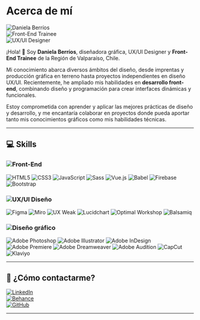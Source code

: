 # Acerca de mí

![Daniela Berríos](https://img.shields.io/badge/-Daniela%20Berríos-000000?style=for-the-badge)  
![Front-End Trainee](https://img.shields.io/badge/-Front--End%20Trainee-4CAF50?style=for-the-badge)  
![UX/UI Designer](https://img.shields.io/badge/-UX%2FUI%20Designer-FFC107?style=for-the-badge)

¡Hola! 👋 Soy **Daniela Berríos**, diseñadora gráfica, UX/UI Designer y **Front-End Trainee** de la Región de Valparaíso, Chile.  

Mi conocimiento abarca diversos ámbitos del diseño, desde imprentas y producción gráfica en terreno hasta proyectos independientes en diseño UX/UI. Recientemente, he ampliado mis habilidades en **desarrollo front-end**, combinando diseño y programación para crear interfaces dinámicas y funcionales.

Estoy comprometida con aprender y aplicar las mejores prácticas de diseño y desarrollo, y me encantaría colaborar en proyectos donde pueda aportar tanto mis conocimientos gráficos como mis habilidades técnicas.

---

## 💻 **Skills**  

### ![Front-End](https://img.shields.io/badge/-Front--End-4CAF50?style=for-the-badge)  
![HTML5](https://img.shields.io/badge/-HTML5-E34F26?style=flat-square&logo=html5&logoColor=white)
![CSS3](https://img.shields.io/badge/-CSS3-1572B6?style=flat-square&logo=css3&logoColor=white)
![JavaScript](https://img.shields.io/badge/-JavaScript-F7DF1E?style=flat-square&logo=javascript&logoColor=black)
![Sass](https://img.shields.io/badge/-Sass-CC6699?style=flat-square&logo=sass&logoColor=white)
![Vue.js](https://img.shields.io/badge/-Vue.js-4FC08D?style=flat-square&logo=vue.js&logoColor=white)
![Babel](https://img.shields.io/badge/-Babel-F9DC3E?style=flat-square&logo=babel&logoColor=black)
![Firebase](https://img.shields.io/badge/-Firebase-FFCA28?style=flat-square&logo=firebase&logoColor=black)
![Bootstrap](https://img.shields.io/badge/-Bootstrap-563D7C?style=flat-square&logo=bootstrap&logoColor=white)

### ![UX/UI Diseño](https://img.shields.io/badge/-UX%2FUI%20Diseño-FFC107?style=for-the-badge)  
![Figma](https://img.shields.io/badge/-Figma-F24E1E?style=flat-square&logo=figma&logoColor=white)
![Miro](https://img.shields.io/badge/-Miro-FFD02A?style=flat-square&logo=miro&logoColor=black)
![UX Weak](https://img.shields.io/badge/-UX%20Weak-000000?style=flat-square&logo=notion&logoColor=white)
![Lucidchart](https://img.shields.io/badge/-Lucidchart-FEAA2D?style=flat-square&logo=lucidchart&logoColor=white)
![Optimal Workshop](https://img.shields.io/badge/-Optimal%20Workshop-5C005C?style=flat-square&logo=notion&logoColor=white)
![Balsamiq](https://img.shields.io/badge/-Balsamiq-800080?style=flat-square&logo=balsamiq&logoColor=white)

### ![Diseño gráfico](https://img.shields.io/badge/-Diseño%20gráfico-E91E63?style=for-the-badge)  
![Adobe Photoshop](https://img.shields.io/badge/-Photoshop-31A8FF?style=flat-square&logo=adobephotoshop&logoColor=white)
![Adobe Illustrator](https://img.shields.io/badge/-Illustrator-FF9A00?style=flat-square&logo=adobeillustrator&logoColor=white)
![Adobe InDesign](https://img.shields.io/badge/-InDesign-EE3D8F?style=flat-square&logo=adobeindesign&logoColor=white)
![Adobe Premiere](https://img.shields.io/badge/-Premiere%20Pro-9999FF?style=flat-square&logo=adobepremierepro&logoColor=white)
![Adobe Dreamweaver](https://img.shields.io/badge/-Dreamweaver-4AC561?style=flat-square&logo=adobedreamweaver&logoColor=white)
![Adobe Audition](https://img.shields.io/badge/-Audition-9999FF?style=flat-square&logo=adobeaudition&logoColor=white)
![CapCut](https://img.shields.io/badge/-CapCut-000000?style=flat-square&logo=notion&logoColor=white)
![Klaviyo](https://img.shields.io/badge/-Klaviyo-3EB991?style=flat-square&logo=klaviyo&logoColor=white)

---

## 📩 **¿Cómo contactarme?**  

[![LinkedIn](https://img.shields.io/badge/-LinkedIn-0077B5?style=for-the-badge&logo=linkedin&logoColor=white)](https://www.linkedin.com/in/daniela-berrios-ux-ui/)  
[![Behance](https://img.shields.io/badge/-Behance-1769FF?style=for-the-badge&logo=behance&logoColor=white)](https://www.behance.net/danielaberrios1)  
[![GitHub](https://img.shields.io/badge/-GitHub-181717?style=for-the-badge&logo=github&logoColor=white)](https://github.com/Dannyta-19)

---
